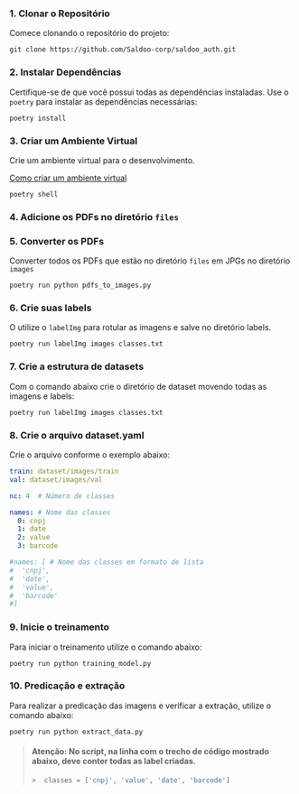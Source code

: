 ### 1. Clonar o Repositório

Comece clonando o repositório do projeto:

```shell
git clone https://github.com/Saldoo-corp/saldoo_auth.git
```

### 2. Instalar Dependências

Certifique-se de que você possui todas as dependências instaladas.
Use o `poetry` para instalar as dependências necessárias:

```shell
poetry install
```

### 3. Criar um Ambiente Virtual

Crie um ambiente virtual para o desenvolvimento.

[Como criar um ambiente virtual](https://python-poetry.org/docs/basic-usage/#activating-the-virtual-environment)

```shell
poetry shell
```

### 4. Adicione os PDFs no diretório `files`

### 5. Converter os PDFs

Converter todos os PDFs que estão no diretório `files` em JPGs no diretório `images`

```shell
poetry run python pdfs_to_images.py
```

### 6. Crie suas labels

O utilize o `labelImg` para rotular as imagens e salve no diretório labels.

```shell
poetry run labelImg images classes.txt  
```

### 7. Crie a estrutura de datasets

Com o comando abaixo crie o diretório de dataset movendo todas as imagens e labels:

```shell
poetry run labelImg images classes.txt  
```

### 8. Crie o arquivo dataset.yaml

Crie o arquivo conforme o exemplo abaixo:

```yaml
train: dataset/images/train
val: dataset/images/val

nc: 4  # Número de classes

names: # Nome das classes
  0: cnpj
  1: date
  2: value
  3: barcode

#names: [ # Nome das classes em formato de lista
#  'cnpj',
#  'date',
#  'value',
#  'barcode'
#]
```

### 9. Inicie o treinamento

Para iniciar o treinamento utilize o comando abaixo:

```shell
poetry run python training_model.py
```

### 10. Predicação e extração

Para realizar a predicação das imagens e verificar a extração, utilize o comando abaixo:

```shell
poetry run python extract_data.py
```

> #### Atenção: No script, na linha com o trecho de código mostrado abaixo, deve conter todas as label criadas.
> ```python
>>  classes = ['cnpj', 'value', 'date', 'barcode']
> ```